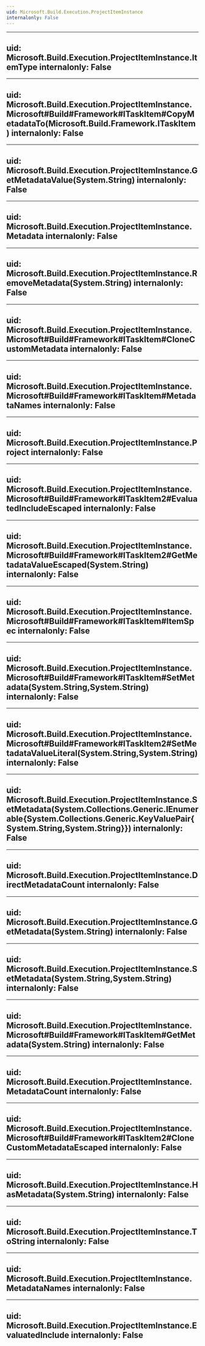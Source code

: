 ```yaml
---
uid: Microsoft.Build.Execution.ProjectItemInstance
internalonly: False
---
```


---
uid: Microsoft.Build.Execution.ProjectItemInstance.ItemType
internalonly: False
---

---
uid: Microsoft.Build.Execution.ProjectItemInstance.Microsoft#Build#Framework#ITaskItem#CopyMetadataTo(Microsoft.Build.Framework.ITaskItem)
internalonly: False
---

---
uid: Microsoft.Build.Execution.ProjectItemInstance.GetMetadataValue(System.String)
internalonly: False
---

---
uid: Microsoft.Build.Execution.ProjectItemInstance.Metadata
internalonly: False
---

---
uid: Microsoft.Build.Execution.ProjectItemInstance.RemoveMetadata(System.String)
internalonly: False
---

---
uid: Microsoft.Build.Execution.ProjectItemInstance.Microsoft#Build#Framework#ITaskItem#CloneCustomMetadata
internalonly: False
---

---
uid: Microsoft.Build.Execution.ProjectItemInstance.Microsoft#Build#Framework#ITaskItem#MetadataNames
internalonly: False
---

---
uid: Microsoft.Build.Execution.ProjectItemInstance.Project
internalonly: False
---

---
uid: Microsoft.Build.Execution.ProjectItemInstance.Microsoft#Build#Framework#ITaskItem2#EvaluatedIncludeEscaped
internalonly: False
---

---
uid: Microsoft.Build.Execution.ProjectItemInstance.Microsoft#Build#Framework#ITaskItem2#GetMetadataValueEscaped(System.String)
internalonly: False
---

---
uid: Microsoft.Build.Execution.ProjectItemInstance.Microsoft#Build#Framework#ITaskItem#ItemSpec
internalonly: False
---

---
uid: Microsoft.Build.Execution.ProjectItemInstance.Microsoft#Build#Framework#ITaskItem#SetMetadata(System.String,System.String)
internalonly: False
---

---
uid: Microsoft.Build.Execution.ProjectItemInstance.Microsoft#Build#Framework#ITaskItem2#SetMetadataValueLiteral(System.String,System.String)
internalonly: False
---

---
uid: Microsoft.Build.Execution.ProjectItemInstance.SetMetadata(System.Collections.Generic.IEnumerable{System.Collections.Generic.KeyValuePair{System.String,System.String}})
internalonly: False
---

---
uid: Microsoft.Build.Execution.ProjectItemInstance.DirectMetadataCount
internalonly: False
---

---
uid: Microsoft.Build.Execution.ProjectItemInstance.GetMetadata(System.String)
internalonly: False
---

---
uid: Microsoft.Build.Execution.ProjectItemInstance.SetMetadata(System.String,System.String)
internalonly: False
---

---
uid: Microsoft.Build.Execution.ProjectItemInstance.Microsoft#Build#Framework#ITaskItem#GetMetadata(System.String)
internalonly: False
---

---
uid: Microsoft.Build.Execution.ProjectItemInstance.MetadataCount
internalonly: False
---

---
uid: Microsoft.Build.Execution.ProjectItemInstance.Microsoft#Build#Framework#ITaskItem2#CloneCustomMetadataEscaped
internalonly: False
---

---
uid: Microsoft.Build.Execution.ProjectItemInstance.HasMetadata(System.String)
internalonly: False
---

---
uid: Microsoft.Build.Execution.ProjectItemInstance.ToString
internalonly: False
---

---
uid: Microsoft.Build.Execution.ProjectItemInstance.MetadataNames
internalonly: False
---

---
uid: Microsoft.Build.Execution.ProjectItemInstance.EvaluatedInclude
internalonly: False
---
